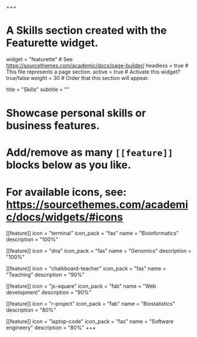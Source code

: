 +++
# A Skills section created with the Featurette widget.
widget = "featurette"  # See https://sourcethemes.com/academic/docs/page-builder/
headless = true  # This file represents a page section.
active = true  # Activate this widget? true/false
weight = 30  # Order that this section will appear.

title = "Skills"
subtitle = ""

# Showcase personal skills or business features.
# 
# Add/remove as many `[[feature]]` blocks below as you like.
# 
# For available icons, see: https://sourcethemes.com/academic/docs/widgets/#icons

[[feature]]
  icon = "terminal"
  icon_pack = "fas"
  name = "Bioinformatics"
  description = "100%"

[[feature]]
  icon = "dna"
  icon_pack = "fas"
  name = "Genomics"
  description = "100%"

[[feature]]
  icon = "chalkboard-teacher"
  icon_pack = "fas"
  name = "Teaching"
  description = "90%"

[[feature]]
  icon = "js-square"
  icon_pack = "fab"
  name = "Web development"
  description = "90%"

[[feature]]
  icon = "r-project"
  icon_pack = "fab"
  name = "Biostatistics"
  description = "80%"

[[feature]]
  icon = "laptop-code"
  icon_pack = "fas"
  name = "Software engineery"
  description = "80%"
+++
